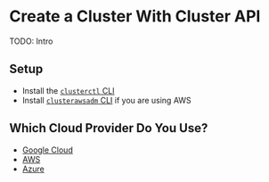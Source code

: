 # Create a Cluster With Cluster API

TODO: Intro

## Setup

* Install the [`clusterctl` CLI](https://cluster-api.sigs.k8s.io/user/quick-start.html#install-clusterctl)
* Install [`clusterawsadm` CLI](https://cluster-api.sigs.k8s.io/user/quick-start.html#initialization-for-common-providers) if you are using AWS

## Which Cloud Provider Do You Use?

* [Google Cloud](cluster-api-google.md)
* [AWS](cluster-api-aws.md)
* [Azure](cluster-api-azure.md)

